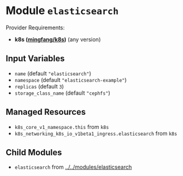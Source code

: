 
# Module `elasticsearch`

Provider Requirements:
* **k8s ([mingfang/k8s](https://registry.terraform.io/providers/mingfang/k8s/latest))** (any version)

## Input Variables
* `name` (default `"elasticsearch"`)
* `namespace` (default `"elasticsearch-example"`)
* `replicas` (default `3`)
* `storage_class_name` (default `"cephfs"`)

## Managed Resources
* `k8s_core_v1_namespace.this` from `k8s`
* `k8s_networking_k8s_io_v1beta1_ingress.elasticsearch` from `k8s`

## Child Modules
* `elasticsearch` from [../../modules/elasticsearch](../../modules/elasticsearch)


